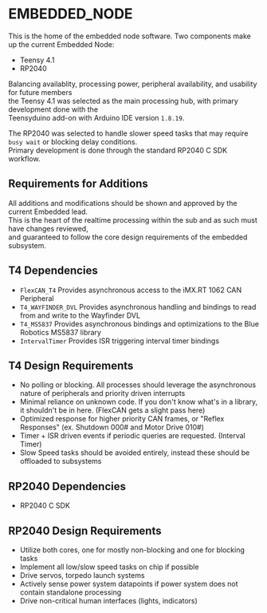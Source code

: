 # EMBEDDED_NODE
This is the home of the embedded node software. 
Two components make up the current Embedded Node:
- Teensy 4.1
- RP2040
  
Balancing availablity, processing power, peripheral availability, and usability for future members  
the Teensy 4.1 was selected as the main processing hub, with primary development done with the  
Teensyduino add-on with Arduino IDE version `1.8.19`.  
  
The RP2040 was selected to handle slower speed tasks that may require `busy wait` or blocking delay conditions.  
Primary development is done through the standard RP2040 C SDK workflow.
  
  
## Requirements for Additions
All additions and modifications should be shown and approved by the current Embedded lead.  
This is the heart of the realtime processing within the sub and as such must have changes reviewed,  
and guaranteed to follow the core design requirements of the embedded subsystem.
  
  
## T4 Dependencies
- `FlexCAN_T4` Provides asynchronous access to the iMX.RT 1062 CAN Peripheral
- `T4_WAYFINDER_DVL` Provides asynchronous handling and bindings to read from and write to the Wayfinder DVL
- `T4_MS5837` Provides asynchronous bindings and optimizations to the Blue Robotics MS5837 library
- `IntervalTimer` Provides ISR triggering interval timer bindings


## T4 Design Requirements
- No polling or blocking. All processes should leverage the asynchronous nature of peripherals and priority driven interrupts
- Minimal reliance on unknown code. If you don't know what's in a library, it shouldn't be in here. (FlexCAN gets a slight pass here)  
- Optimized response for higher priority CAN frames, or "Reflex Responses" (ex. Shutdown 000# and Motor Drive 010#)
- Timer + ISR driven events if periodic queries are requested. (Interval Timer)
- Slow Speed tasks should be avoided entirely, instead these should be offloaded to subsystems
  
  
## RP2040 Dependencies
- RP2040 C SDK
  
## RP2040 Design Requirements
- Utilize both cores, one for mostly non-blocking and one for blocking tasks
- Implement all low/slow speed tasks on chip if possible
- Drive servos, torpedo launch systems
- Actively sense power system datapoints if power system does not contain standalone processing
- Drive non-critical human interfaces (lights, indicators)
